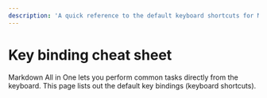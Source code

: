 ```yaml
---
description: 'A quick reference to the default keyboard shortcuts for Markdown All in One'
---
```


# Key binding cheat sheet

Markdown All in One lets you perform common tasks directly from the keyboard. This page lists out the default key bindings (keyboard shortcuts).

<!-- TODO: Auto generate -->
